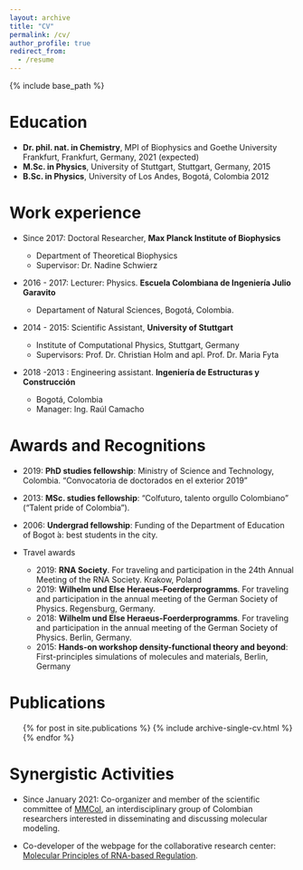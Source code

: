 ```yaml
---
layout: archive
title: "CV"
permalink: /cv/
author_profile: true
redirect_from:
  - /resume
---
```


{% include base_path %}

Education
======
* <b>Dr. phil. nat. in Chemistry</b>, MPI of Biophysics and Goethe University Frankfurt, Frankfurt, Germany, 2021 (expected)
* <b>M.Sc. in Physics</b>, University of Stuttgart, Stuttgart, Germany, 2015
* <b>B.Sc. in Physics</b>, University of Los Andes, Bogotá, Colombia 2012

Work experience
======
* Since 2017: Doctoral Researcher, <b>Max Planck Institute of Biophysics</b>
  * Department of Theoretical Biophysics
  * Supervisor: Dr. Nadine Schwierz

* 2016 - 2017: Lecturer: Physics. <b>Escuela Colombiana de Ingeniería Julio Garavito</b>
  * Departament of Natural Sciences, Bogotá, Colombia.

* 2014 - 2015: Scientific Assistant, <b>University of Stuttgart</b>
  * Institute of Computational Physics, Stuttgart, Germany
  * Supervisors: Prof. Dr. Christian Holm and apl. Prof. Dr. Maria Fyta

* 2018 -2013 : Engineering assistant. <b>Ingeniería de Estructuras y Construcción</b>
  * Bogotá, Colombia
  * Manager: Ing. Raúl Camacho
  
Awards and Recognitions
======
* 2019: <b>PhD studies fellowship</b>: Ministry of Science and Technology, Colombia. “Convocatoria de doctorados en el exterior 2019”
* 2013: <b>MSc. studies fellowship</b>: “Colfuturo, talento orgullo Colombiano” (“Talent pride of Colombia”).
* 2006: <b>Undergrad fellowship</b>: Funding of the Department of Education of Bogot ́a: best students in the city.

* Travel awards
  * 2019: <b>RNA Society</b>. For traveling and participation in the 24th Annual Meeting of the RNA Society. Krakow, Poland 
  * 2019: <b>Wilhelm und Else Heraeus-Foerderprogramms</b>. For traveling and participation in the annual meeting of the German Society of Physics. Regensburg, Germany.
  * 2018: <b>Wilhelm und Else Heraeus-Foerderprogramms</b>. For traveling and participation in the annual meeting of the German Society of Physics. Berlin, Germany.
  * 2015: <b>Hands-on workshop density-functional theory and beyond</b>: First-principles simulations of molecules and materials, Berlin,
Germany

Publications
======
  <ul>{% for post in site.publications %}
    {% include archive-single-cv.html %}
  {% endfor %}</ul>

Synergistic Activities
======
* Since January 2021: Co-organizer and member of the scientific committee of  [MMCol](https://mmcolombia.github.io/equipo.html), an interdisciplinary group of Colombian researchers interested in disseminating and discussing molecular modeling.

* Co-developer of the webpage for the collaborative research center: [Molecular Principles of RNA-based Regulation](https://rna-research.de/). 

  
